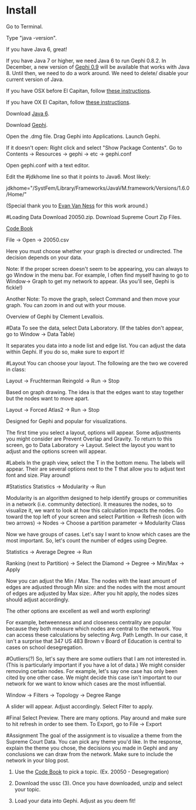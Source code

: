 # Install
Go to Terminal.

Type "java -version".

If you have Java 6, great!

If you have Java 7 or higher, we need Java 6 to run Gephi 0.8.2. In December, a new version of [Gephi 0.9](https://gephi.wordpress.com/2015/11/02/announcing-gephi-0-9-release-date/) will be available that works with Java 8. Until then, we need to do a work around. We need to delete/ disable your current version of Java. 

If you have OSX before El Capitan, follow [these instructions](https://www.java.com/en/download/help/mac_uninstall_java.xml0).

If you have OX El Capitan, follow [these instructions]().

Download [Java 6](https://support.apple.com/kb/DL1829?locale=en_US).



Download [Gephi](http://gephi.github.io/). 

Open the .dmg file. Drag Gephi into Applications. Launch Gephi.


If it doesn't open: Right click and select "Show Package Contents". Go to Contents -> Resources -> gephi -> etc -> gephi.conf

Open gephi.conf with a text editor.

Edit the #jdkhome line so that it points to Java6.  Most likely:

jdkhome="/SystFem/Library/Frameworks/JavaVM.framework/Versions/1.6.0/Home/"



(Special thank you to [Evan Van Ness](http://www.evanvanness.com/post/71491924768/how-to-run-gephi-in-mac-os-x) for this work around.)



#Loading Data
Download 20050.zip. Download Supreme Court Zip Files.

[Code Book](http://scdb.wustl.edu/documentation.php?s=2c)

File -> Open -> 20050.csv

Here you must choose whether your graph is directed or undirected. The decision depends on your data.

Note: If the proper screen doesn't seem to be appearing, you can always to go Window in the menu bar. For example, I often find myself having to go to Window-> Graph to get my network to appear. (As you'll see, Gephi is fickle!)

Another Note: To move the graph, select Command and then move your graph. You can zoom in and out with your mouse.

Overview of Gephi by Clement Levallois.



#Data
To see the data, select Data Laboratory. (If the tables don't appear, go to Window -> Data Table)

It separates you data into a node list and edge list.  You can adjust the data within Gephi. If you do so, make sure to export it!



#Layout
You can choose your layout. The following are the two we covered in class:



Layout -> Fruchterman Reingold -> Run -> Stop

Based on graph drawing. The idea is that the edges want to stay together but the nodes want to move apart.



Layout -> Forced Atlas2 -> Run -> Stop

Designed for Gephi and popular for visualizations.



The first time you select a layout, options will appear. Some adjustments you might consider are  Prevent Overlap and Gravity. To return to this screen, go to Data Laboratory -> Layout. Select the layout you want to adjust and the options screen will appear.



#Labels
In the graph view, select the T in the bottom menu. The labels will appear. Their are several options next to the T that allow you to adjust text font and size. Play around!



#Statistics
Statistics -> Modularity -> Run

Modularity is an algorithm designed to help identify groups or communities in a network (i.e. community detection). It measures the nodes, so to visualize it, we want to look at how this calculation impacts the nodes. Go toward the top left of your screen  and select Partition -> Refresh (icon with two arrows) -> Nodes ->  Choose a partition parameter  -> Modularity Class

Now we have groups of cases. Let's say I want to know which cases are the most important. So, let's count the number of edges using Degree.

Statistics -> Average Degree -> Run

Ranking (next to Partition) -> Select the Diamond -> Degree -> Min/Max -> Apply

Now you can adjust the Min / Max. The nodes with the least amount of edges are adjusted through Min size: and the nodes with the most amount of edges are adjusted by Max size:.  After you hit apply, the nodes sizes should adjust accordingly.

The other options are excellent as well and worth exploring!

For example, betweenness and and closeness centrality are popular because they both measure which nodes are central to the network. You can access these calculations by selecting Avg. Path Length.  In our case, it isn't a surprise that 347 US 483 Brown v Board of Education is central to cases on school desegregation.



#Outliers(?)
So, let's say there are some outliers that I am not interested in. (This is particularly important if you have a lot of data.) We might consider removing certain nodes. For example, let's say one case has only been cited by one other case. We might decide this case isn't important to our network for we want to know which cases are the most influential.

Window -> Filters -> Topology -> Degree Range

A slider will appear. Adjust accordingly.  Select Filter to apply.

 
#Final
Select Preview. There are many options. Play around and make sure to hit refresh in order to see them. To Export, go to File -> Export





#Assignment
The goal of the assignment is to visualize a theme from the Supreme Court Data. You can pick any theme you'd like.  In the response, explain the theme you chose, the decisions you made in Gephi and any conclusions we can draw from the network. Make sure to include the network in your blog post.

1. Use the  [Code Book](http://scdb.wustl.edu/documentation.php?s=2c) to pick a topic. (Ex. 20050  - Desegregation)

2. Download the ussc (3).  Once you have downloaded, unzip and select your topic.

3. Load your data into Gephi.  Adjust as you deem fit!
